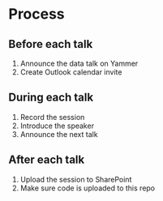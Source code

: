 # Process

## Before each talk
1. Announce the data talk on Yammer
2. Create Outlook calendar invite

## During each talk
1. Record the session
2. Introduce the speaker
3. Announce the next talk

## After each talk
1. Upload the session to SharePoint
2. Make sure code is uploaded to this repo

